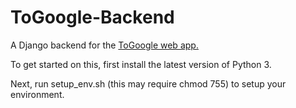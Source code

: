 # ToGoogle-Backend
A Django backend for the [ToGoogle web app.](https://github.com/EricChristensen/ToGoogle)

To get started on this, first install the latest version of Python 3.

Next, run setup_env.sh (this may require chmod 755) to setup your environment.